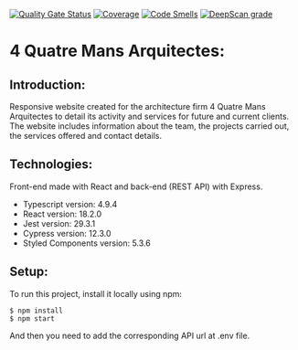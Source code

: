 [![Quality Gate Status](https://sonarcloud.io/api/project_badges/measure?project=4MansArquitectes_frontend&metric=alert_status)](https://sonarcloud.io/summary/new_code?id=4MansArquitectes_frontend)
[![Coverage](https://sonarcloud.io/api/project_badges/measure?project=4MansArquitectes_frontend&metric=coverage)](https://sonarcloud.io/summary/new_code?id=4MansArquitectes_frontend)
[![Code Smells](https://sonarcloud.io/api/project_badges/measure?project=4MansArquitectes_frontend&metric=code_smells)](https://sonarcloud.io/summary/new_code?id=4MansArquitectes_frontend)
[![DeepScan grade](https://deepscan.io/api/teams/16639/projects/23572/branches/718248/badge/grade.svg)](https://deepscan.io/dashboard#view=project&tid=16639&pid=23572&bid=718248)

# 4 Quatre Mans Arquitectes:

## Introduction:

Responsive website created for the architecture firm 4 Quatre Mans Arquitectes to detail its activity and services for future and current clients.
The website includes information about the team, the projects carried out, the services offered and contact details.

## Technologies:

Front-end made with React and back-end (REST API) with Express.

- Typescript version: 4.9.4
- React version: 18.2.0
- Jest version: 29.3.1
- Cypress version: 12.3.0
- Styled Components version: 5.3.6

## Setup:

To run this project, install it locally using npm:

    $ npm install
    $ npm start

And then you need to add the corresponding API url at .env file.
